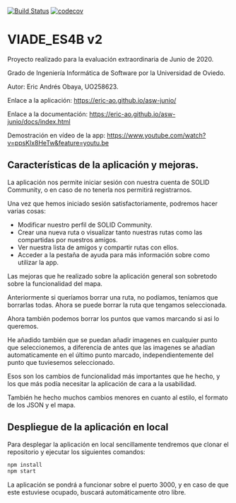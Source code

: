 [![Build Status](https://travis-ci.org/eric-ao/asw-junio.svg?branch=master)](https://travis-ci.org/github/eric-ao/asw-junio)
[![codecov](https://codecov.io/gh/eric-ao/asw-junio/branch/master/graphs/badge.svg)](https://codecov.io/gh/eric-ao/asw-junio)

# VIADE_ES4B v2

Proyecto realizado para la evaluación extraordinaria de Junio de 2020.

Grado de Ingeniería Informática de Software por la Universidad de Oviedo.

Autor: Eric Andrés Obaya, UO258623.

Enlace a la aplicación: https://eric-ao.github.io/asw-junio/

Enlace a la documentación: https://eric-ao.github.io/asw-junio/docs/index.html

Demostración en vídeo de la app: https://www.youtube.com/watch?v=ppsKlx8HeTw&feature=youtu.be

## Características de la aplicación y mejoras.

La aplicación nos permite iniciar sesión con nuestra cuenta de SOLID Community, o en caso de no tenerla nos permitirá registrarnos.

Una vez que hemos iniciado sesión satisfactoriamente, podremos hacer varias cosas:
* Modificar nuestro perfil de SOLID Community.
* Crear una nueva ruta o visualizar tanto nuestras rutas como las compartidas por nuestros amigos.
* Ver nuestra lista de amigos y compartir rutas con ellos.
* Acceder a la pestaña de ayuda para más información sobre como utilizar la app.

Las mejoras que he realizado sobre la aplicación general son sobretodo sobre la funcionalidad del mapa.

Anteriormente si queríamos borrar una ruta, no podíamos, teníamos que borrarlas todas. Ahora se puede borrar la ruta que tengamos seleccionada.

Ahora también podemos borrar los puntos que vamos marcando si asi lo queremos.

He añadido también que se puedan añadir imagenes en cualquier punto que seleccionemos, a diferencia de antes que las imagenes se añadían automaticamente en el último punto marcado, independientemente del punto que tuviesemos seleccionado.

Esos son los cambios de funcionalidad más importantes que he hecho, y los que más podía necesitar la aplicación de cara a la usabilidad.

También he hecho muchos cambios menores en cuanto al estilo, el formato de los JSON y el mapa.



## Despliegue de la aplicación en local

Para desplegar la aplicación en local sencillamente tendremos que clonar el repositorio y ejecutar los siguientes comandos:
```javascript
npm install
npm start
```
La aplicación se pondrá a funcionar sobre el puerto 3000, y en caso de que este estuviese ocupado, buscará automáticamente otro libre.
